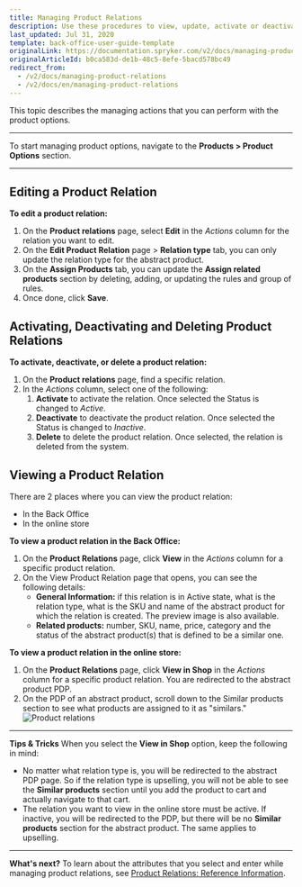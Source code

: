 ```yaml
---
title: Managing Product Relations
description: Use these procedures to view, update, activate or deactivate, and/or delete a product relation in the Back Office.
last_updated: Jul 31, 2020
template: back-office-user-guide-template
originalLink: https://documentation.spryker.com/v2/docs/managing-product-relations
originalArticleId: b0ca583d-de1b-48c5-8efe-5bacd578bc49
redirect_from:
  - /v2/docs/managing-product-relations
  - /v2/docs/en/managing-product-relations
---
```


This topic describes the managing actions that you can perform with the product options.
***
To start managing product options, navigate to the **Products > Product Options** section.
***
## Editing a Product Relation
**To edit a product relation:**

1. On the **Product relations** page, select **Edit** in the _Actions_ column for the relation you want to edit.
2. On the **Edit Product Relation** page > **Relation type** tab, you can only update the relation type for the abstract product.
3. On the **Assign Products** tab, you can update the **Assign related products** section by deleting, adding, or updating the rules and group of rules. 
4. Once done, click **Save**.

## Activating, Deactivating and Deleting Product Relations
**To activate, deactivate, or delete a product relation:**
1. On the **Product relations** page, find a specific relation. 
2. In the _Actions_ column, select one of the following:
    1. **Activate** to activate the relation. Once selected the Status is changed to _Active_.
    2. **Deactivate** to deactivate the product relation. Once selected the Status is changed to _Inactive_.
    3. **Delete** to delete the product relation. Once selected, the relation is deleted from the system.

## Viewing a Product Relation
There are 2 places where you can view the product relation:
* In the Back Office
* In the online store

**To view a product relation in the Back Office:**
1. On the **Product Relations** page, click **View** in the _Actions_ column for a specific product relation. 
2. On the View Product Relation page that opens, you can see the following details:
    * **General Information:** if this relation is in Active state, what is the relation type, what is the SKU and name of the abstract product for which the relation is created. The preview image is also available.
    * **Related products:** number, SKU, name, price, category and the status of the abstract product(s) that is defined to be a similar one.

**To view a product relation in the online store:**
1. On the **Product Relations** page, click **View in Shop** in the _Actions_ column for a specific product relation. 
    You are redirected to the abstract product PDP. 
2. On the PDP of an abstract product, scroll down to the Similar products section to see what products are assigned to it as "similars."
![Product relations](https://spryker.s3.eu-central-1.amazonaws.com/docs/User+Guides/Back+Office+User+Guides/Products/Products/Product+Relations/Managing+Product+Relations/product-relations.png) 

***
**Tips & Tricks**
When you select the **View in Shop** option, keep the following in mind:
* No matter what relation type is, you will be redirected to the abstract PDP page. So if the relation type is upselling, you will not be able to see the **Similar products** section until you add the product to cart and actually navigate to that cart.
* The relation you want to view in the online store must be active. If inactive, you will be redirected to the PDP, but there will be no **Similar products** section for the abstract product. The same applies to upselling.
***
**What's next?**
To learn about the attributes that you select and enter while managing product relations, see [Product Relations: Reference Information](/docs/scos/user/back-office-user-guides/{{page.version}}/merchandising/product-relations/references/product-relations-reference-information.html).
